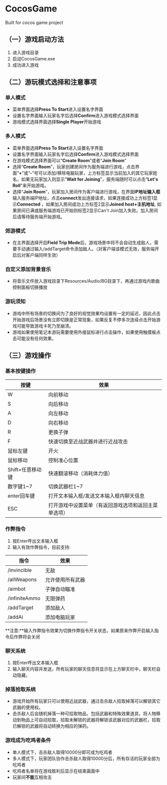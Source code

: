 # CocosGame
Built for cocos game project

## （一）游戏启动方法
1. 进入游戏目录
2. 启动CocosGame.exe
3. 成功进入游戏
## （二）游玩模式选择和注意事项
### 单人模式
+ 菜单界面选择**Press To Start**进入设置名字界面
+ 设置名字界面输入玩家名字后选择**Confirm**进入游戏模式选择界面
+ 游戏模式选择界面选择**Single Player**开始游戏
### 多人模式
+ 菜单界面选择**Press To Start**进入设置名字界面
+ 设置名字界面输入玩家名字后选择**Confirm**进入游戏模式选择界面
+ 在游戏模式选择界面可以“**Create Room**”或者“**Join Room**”
+ 选择“**Create Room**”，玩家创建房间作为服务端进行游戏，点击界面“**+**”或“**-**”号可以添加/移除电脑玩家，上方标签显示当前加入的其它玩家姓名，如果无玩家加入则显示“**Wait for Joining**”，服务端随时可以点击“**Let's Roll**"来开始游戏。
+ 选择“**Join Room**”，玩家加入房间作为客户端进行游戏，在界面**IP地址输入框** 输入服务端IP地址，点击**connect**发出连接请求，如果连接成功上方标签1显示**Connected** ，如果加入房间成功上方标签2显示**Joined host+主机地址**, 如果房间已满或服务端游戏已开始则标签2显示Can't Join加入失败。加入房间后请等待服务端开始游戏。
### 郊游模式
+ 在主界面选择开启**Field Trip Mode**后，游戏场景中将不会自动生成敌人，需要手动通过输入/addTarget命令添加敌人。（对客户端该模式无效，服务端开启后对客户端同样生效）
### 自定义添加背景音乐
+ 将音乐文件放入游戏目录下Resources/Audio/BG目录下，再通过游戏内歌曲控制面板切换播放
### 游玩须知
+ 游戏中所有场景的切换间为了良好的视觉效果均设置有一定的延迟，因此点击开始游戏后场景没有立即切换是正常现象，如果反复不停多次连续点击开始游戏可能导致游戏卡死乃至崩溃。
+ 游戏如果使用笔记本游玩需要使用外接鼠标进行点击操作，如果使用触摸板点击可能没有任何效果。
## （三）游戏操作
### 基本按键操作
|按键|效果|
|---|---|
|W|向前移动|
|S|向后移动|
|A|向左移动|
|D|向右移动|
|R|更换子弹|
|F|快速切换至近战武器并进行近战攻击|
|鼠标左键|开火|
|鼠标移动|控制准心位置|
|Shift+任意移动键|快速翻滚移动（消耗体力值）|
|数字键1~7|切换武器栏1~7|
|enter回车键|打开文本输入框/发送文本输入框内聊天信息|
|ESC|打开游戏中设置菜单（有返回游戏选项和返回主菜单选项）|
### 作弊指令
1. 按Enter呼出文本输入框
2. 输入有效作弊指令，目前支持:  
 
|指令|效果|
|---|----|
|/invincible|无敌|
|/allWeapons|允许使用所有武器|
|/aimbot|子弹自动瞄准|
|/infiniteAmmo|无限弹药|
|/addTarget|添加敌人|
|/addAi|添加电脑玩家|
**注意:**输入作弊指令效果为切换作弊指令开关状态，如果原来作弊开启输入指令后作弊将会关闭
### 聊天系统
1. 按Enter呼出文本输入框
2. 输入聊天内容并发送，所有玩家的聊天信息将显示在上方聊天栏中，聊天栏自动隐藏。
### 掉落拾取系统
+ 游戏开始所有玩家只可以使用近战武器，通过击杀敌人拾取掉落可以解锁其它武器的使用权。
+ 击杀敌人后会随机掉落一种可拾取物品，包括武器和特殊效果道具，将人物移动到物品上可自动拾取，拾取未解锁的武器将解锁该武器对应的武器栏，拾取已解锁的武器将自动转换为相应的弹药。
### 游戏成为吃鸡者条件
+ 单人模式下，击杀敌人取得10000分即可成为吃鸡者
+ 多人模式下，玩家团队协作击杀敌人取得10000分后，所有存活的玩家全部为吃鸡者
+ 吃鸡者名单将在游戏胜利后显示在结束画面中
+ 玩家间**不能**互相攻击